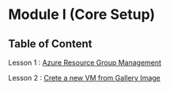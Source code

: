 
# Module I (Core Setup)

## Table of Content
Lesson 1 : [Azure Resource Group Management](https://github.com/abhishekanand/AzureLearning/blob/master/Module%20II/AzureRMResourceGroupMgmt%20.md)

Lesson 2 : [Crete a new VM from Gallery Image](https://github.com/abhishekanand/AzureLearning/blob/master/Module%20II/CreateVirtualMachineGI.md)
